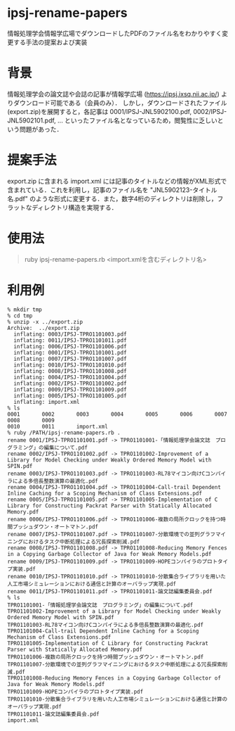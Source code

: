 # ipsj-rename-papers

情報処理学会情報学広場でダウンロードしたPDFのファイル名をわかりやすく変更する手法の提案および実装

# 背景
情報処理学会の論文誌や会誌の記事が情報学広場 (https://ipsj.ixsq.nii.ac.jp/) よりダウンロード可能である（会員のみ）．
しかし，ダウンロードされたファイル(export.zip)を展開すると，各記事は 0001/IPSJ-JNL5902100.pdf, 0002/IPSJ-JNL5902101.pdf, ... といったファイル名となっているため，閲覧性に乏しいという問題があった．

# 提案手法
export.zip に含まれる import.xml には記事のタイトルなどの情報がXML形式で含まれている．これを利用し，記事のファイル名を "JNL5902123-タイトル名.pdf" のような形式に変更する．また，数字4桁のディレクトリは削除し，フラットなディレクトリ構造を実現する．

# 使用法

> ruby ipsj-rename-papers.rb <import.xmlを含むディレクトリ名>

# 利用例

    % mkdir tmp
    % cd tmp
    % unzip -x ../export.zip
    Archive:  ../export.zip
      inflating: 0003/IPSJ-TPRO1101003.pdf
      inflating: 0011/IPSJ-TPRO1101011.pdf
      inflating: 0006/IPSJ-TPRO1101006.pdf
      inflating: 0001/IPSJ-TPRO1101001.pdf
      inflating: 0007/IPSJ-TPRO1101007.pdf
      inflating: 0010/IPSJ-TPRO1101010.pdf
      inflating: 0008/IPSJ-TPRO1101008.pdf
      inflating: 0004/IPSJ-TPRO1101004.pdf
      inflating: 0002/IPSJ-TPRO1101002.pdf
      inflating: 0009/IPSJ-TPRO1101009.pdf
      inflating: 0005/IPSJ-TPRO1101005.pdf
      inflating: import.xml
    % ls
    0001       0002       0003       0004       0005       0006       0007       0008       0009
    0010       0011       import.xml
    % ruby /PATH/ipsj-rename-papers.rb .
    rename 0001/IPSJ-TPRO1101001.pdf -> TPRO1101001-「情報処理学会論文誌　プログラミング」の編集について.pdf
    rename 0002/IPSJ-TPRO1101002.pdf -> TPRO1101002-Improvement of a Library for Model Checking under Weakly Ordered Memory Model with SPIN.pdf
    rename 0003/IPSJ-TPRO1101003.pdf -> TPRO1101003-RL78マイコン向けCコンパイラによる多倍長整数演算の最適化.pdf
    rename 0004/IPSJ-TPRO1101004.pdf -> TPRO1101004-Call-trail Dependent Inline Caching for a Scoping Mechanism of Class Extensions.pdf
    rename 0005/IPSJ-TPRO1101005.pdf -> TPRO1101005-Implementation of C Library for Constructing Packrat Parser with Statically Allocated Memory.pdf
    rename 0006/IPSJ-TPRO1101006.pdf -> TPRO1101006-複数の局所クロックを持つ時間プッシュダウン・オートマトン.pdf
    rename 0007/IPSJ-TPRO1101007.pdf -> TPRO1101007-分散環境での並列グラフマイニングにおけるタスク中断処理による冗長探索削減.pdf
    rename 0008/IPSJ-TPRO1101008.pdf -> TPRO1101008-Reducing Memory Fences in a Copying Garbage Collector of Java for Weak Memory Models.pdf
    rename 0009/IPSJ-TPRO1101009.pdf -> TPRO1101009-HOPEコンパイラのプロトタイプ実装.pdf
    rename 0010/IPSJ-TPRO1101010.pdf -> TPRO1101010-分散集合ライブラリを用いた人工市場シミュレーションにおける通信と計算のオーバラップ実現.pdf
    rename 0011/IPSJ-TPRO1101011.pdf -> TPRO1101011-論文誌編集委員会.pdf
    % ls
    TPRO1101001-「情報処理学会論文誌　プログラミング」の編集について.pdf
    TPRO1101002-Improvement of a Library for Model Checking under Weakly Ordered Memory Model with SPIN.pdf
    TPRO1101003-RL78マイコン向けCコンパイラによる多倍長整数演算の最適化.pdf
    TPRO1101004-Call-trail Dependent Inline Caching for a Scoping Mechanism of Class Extensions.pdf
    TPRO1101005-Implementation of C Library for Constructing Packrat Parser with Statically Allocated Memory.pdf
    TPRO1101006-複数の局所クロックを持つ時間プッシュダウン・オートマトン.pdf
    TPRO1101007-分散環境での並列グラフマイニングにおけるタスク中断処理による冗長探索削減.pdf
    TPRO1101008-Reducing Memory Fences in a Copying Garbage Collector of Java for Weak Memory Models.pdf
    TPRO1101009-HOPEコンパイラのプロトタイプ実装.pdf
    TPRO1101010-分散集合ライブラリを用いた人工市場シミュレーションにおける通信と計算のオーバラップ実現.pdf
    TPRO1101011-論文誌編集委員会.pdf
    import.xml

